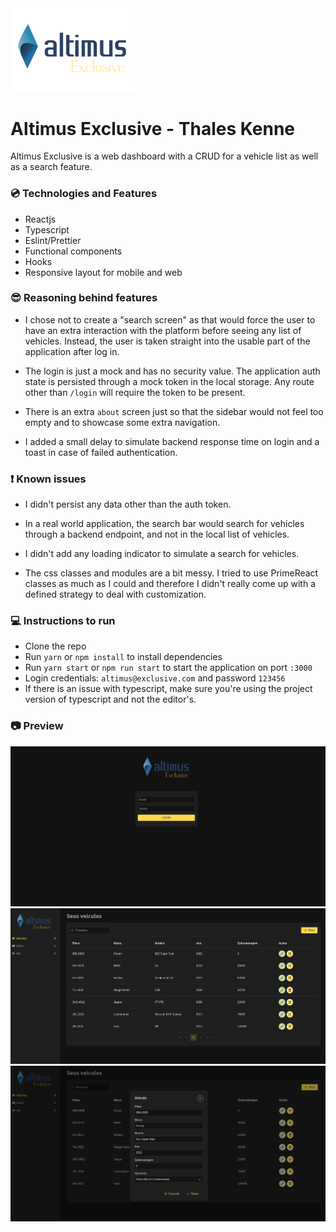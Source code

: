 <img src="./src/assets/logo.png" width="200"/>

# Altimus Exclusive - Thales Kenne

Altimus Exclusive is a web dashboard with a CRUD for a vehicle list as well as a search feature.

### :cd: Technologies and Features

- Reactjs
- Typescript
- Eslint/Prettier
- Functional components
- Hooks
- Responsive layout for mobile and web

### :sunglasses: Reasoning behind features

- I chose not to create a "search screen" as that would force the user to have an extra interaction with the platform before seeing any list of vehicles. Instead, the user is taken straight into the usable part of the application after log in.

- The login is just a mock and has no security value. The application auth state is persisted through a mock token in the local storage. Any route other than `/login` will require the token to be present.

- There is an extra `about` screen just so that the sidebar would not feel too empty and to showcase some extra navigation.

- I added a small delay to simulate backend response time on login and a toast in case of failed authentication.

### :exclamation: Known issues

- I didn't persist any data other than the auth token.

- In a real world application, the search bar would search for vehicles through a backend endpoint, and not in the local list of vehicles.

- I didn't add any loading indicator to simulate a search for vehicles.

- The css classes and modules are a bit messy. I tried to use PrimeReact classes as much as I could and therefore I didn't really come up with a defined strategy to deal with customization.

### :computer: Instructions to run

- Clone the repo
- Run `yarn` or `npm install` to install dependencies
- Run `yarn start` or `npm run start` to start the application on port `:3000`
- Login credentials: `altimus@exclusive.com` and password `123456`
- If there is an issue with typescript, make sure you're using the project version of typescript and not the editor's.

### :camera: Preview

<img src="./src/assets/preview1.png" />
<img src="./src/assets/preview2.png" />
<img src="./src/assets/preview3.png" />
